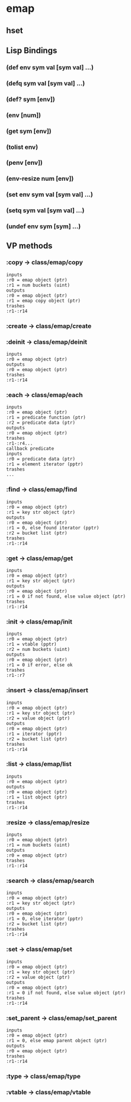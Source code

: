 # emap

## hset

## Lisp Bindings

### (def env sym val [sym val] ...)

### (defq sym val [sym val] ...)

### (def? sym [env])

### (env [num])

### (get sym [env])

### (tolist env)

### (penv [env])

### (env-resize num [env])

### (set env sym val [sym val] ...)

### (setq sym val [sym val] ...)

### (undef env sym [sym] ...)

## VP methods

### :copy -> class/emap/copy

```code
inputs
:r0 = emap object (ptr)
:r1 = num buckets (uint)
outputs
:r0 = emap object (ptr)
:r1 = emap copy object (ptr)
trashes
:r1-:r14
```

### :create -> class/emap/create

### :deinit -> class/emap/deinit

```code
inputs
:r0 = emap object (ptr)
outputs
:r0 = emap object (ptr)
trashes
:r1-:r14
```

### :each -> class/emap/each

```code
inputs
:r0 = emap object (ptr)
:r1 = predicate function (ptr)
:r2 = predicate data (ptr)
outputs
:r0 = emap object (ptr)
trashes
:r1-:r4...
callback predicate
inputs
:r0 = predicate data (ptr)
:r1 = element iterator (pptr)
trashes
...
```

### :find -> class/emap/find

```code
inputs
:r0 = emap object (ptr)
:r1 = key str object (ptr)
outputs
:r0 = emap object (ptr)
:r1 = 0, else found iterator (pptr)
:r2 = bucket list (ptr)
trashes
:r1-:r14
```

### :get -> class/emap/get

```code
inputs
:r0 = emap object (ptr)
:r1 = key str object (ptr)
outputs
:r0 = emap object (ptr)
:r1 = 0 if not found, else value object (ptr)
trashes
:r1-:r14
```

### :init -> class/emap/init

```code
inputs
:r0 = emap object (ptr)
:r1 = vtable (pptr)
:r2 = num buckets (uint)
outputs
:r0 = emap object (ptr)
:r1 = 0 if error, else ok
trashes
:r1-:r7
```

### :insert -> class/emap/insert

```code
inputs
:r0 = emap object (ptr)
:r1 = key str object (ptr)
:r2 = value object (ptr)
outputs
:r0 = emap object (ptr)
:r1 = iterator (pptr)
:r2 = bucket list (ptr)
trashes
:r1-:r14
```

### :list -> class/emap/list

```code
inputs
:r0 = emap object (ptr)
outputs
:r0 = emap object (ptr)
:r1 = list object (ptr)
trashes
:r1-:r14
```

### :resize -> class/emap/resize

```code
inputs
:r0 = emap object (ptr)
:r1 = num buckets (uint)
outputs
:r0 = emap object (ptr)
trashes
:r1-:r14
```

### :search -> class/emap/search

```code
inputs
:r0 = emap object (ptr)
:r1 = key str object (ptr)
outputs
:r0 = emap object (ptr)
:r1 = 0, else iterator (pptr)
:r2 = bucket list (ptr)
trashes
:r1-:r14
```

### :set -> class/emap/set

```code
inputs
:r0 = emap object (ptr)
:r1 = key str object (ptr)
:r2 = value object (ptr)
outputs
:r0 = emap object (ptr)
:r1 = 0 if not found, else value object (ptr)
trashes
:r1-:r14
```

### :set_parent -> class/emap/set_parent

```code
inputs
:r0 = emap object (ptr)
:r1 = 0, else emap parent object (ptr)
outputs
:r0 = emap object (ptr)
trashes
:r1-:r14
```

### :type -> class/emap/type

### :vtable -> class/emap/vtable

